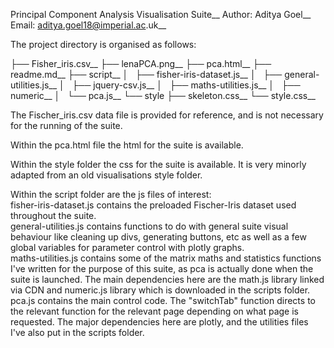 Principal Component Analysis Visualisation Suite__
Author: Aditya Goel__
Email: aditya.goel18@imperial.ac.uk__

The project directory is organised as follows:  

├── Fisher_iris.csv__
├── lenaPCA.png__
├── pca.html__
├── readme.md__
├── script__
│   ├── fisher-iris-dataset.js__
│   ├── general-utilities.js__
│   ├── jquery-csv.js__
│   ├── maths-utilities.js__
│   ├── numeric__
│   └── pca.js__
└── style
    ├── skeleton.css__
    └── style.css__
 
The Fischer_iris.csv data file is provided for reference, and is not necessary for the running of the suite.  

Within the pca.html file the html for the suite is available.  

Within the style folder the css for the suite is available. It is very minorly adapted from an old visualisations style folder.  

Within the script folder are the js files of interest:  
fisher-iris-dataset.js contains the preloaded Fischer-Iris dataset used throughout the suite.  
general-utilities.js contains functions to do with general suite visual behaviour like cleaning up divs, generating buttons, etc as well as a few global variables for parameter control with plotly graphs.  
maths-utilities.js contains some of the matrix maths and statistics functions I've written for the purpose of this suite, as pca is actually done when the suite is launched. The main dependencies here are the math.js library linked via CDN and numeric.js library which is downloaded in the scripts folder.  
pca.js contains the main control code. The "switchTab" function directs to the relevant function for the relevant page depending on what page is requested. The major dependencies here are plotly, and the utilities files I've also put in the scripts folder.  

